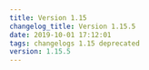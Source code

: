 ```yaml
---
title: Version 1.15
changelog_title: Version 1.15.5
date: 2019-10-01 17:12:01 
tags: changelogs 1.15 deprecated
version: 1.15.5
---
```

<script src="https://gist.github.com/spinnaker-release/943c140906627dcc49c094f189901e28.js"/>
